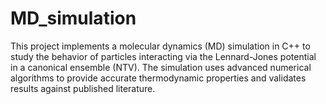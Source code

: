 # MD_simulation
This project implements a molecular dynamics (MD) simulation in C++ to study the behavior of particles interacting via the Lennard-Jones potential in a canonical ensemble (NTV). The simulation uses advanced numerical algorithms to provide accurate thermodynamic properties and validates results against published literature.
